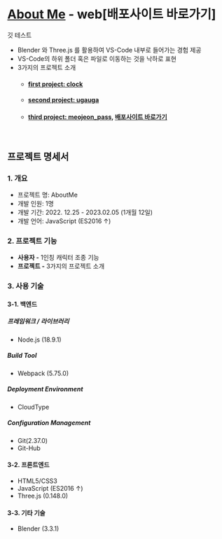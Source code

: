 # [About Me](https://port-0-aboutme-9z2ygb26lcbwua9l.gksl2.cloudtype.app/) - web[배포사이트 바로가기]
깃 테스트
- Blender 와 Three.js 를 활용하여 VS-Code 내부로 들어가는 경험 제공
- VS-Code의 하위 폴더 혹은 파일로 이동하는 것을 낙하로 표현
- 3가지의 프로젝트 소개
  - #### [first project: clock](https://github.com/jeonhyoungmin/project-hackathon)
  - #### [second project: ugauga](https://github.com/jeonhyoungmin/Stock_ProjectA)
  - #### [third project: meojeon_pass](https://github.com/jeonhyoungmin/ProjectB), [배포사이트 바로가기](http://43.200.117.50/)
<br/>

## 프로젝트 명세서
### 1. 개요
- 프로젝트 명: AboutMe
- 개발 인원: 1명
- 개발 기간: 2022. 12.25 - 2023.02.05 (1개월 12일)
- 개발 언어: JavaScript (ES2016 ↑)

### 2. 프로젝트 기능
- **사용자 -** 1인칭 캐릭터 조종 기능
- **프로젝트 -** 3가지의 프로젝트 소개

### 3. 사용 기술
#### 3-1. 백엔드

##### 프레임워크 / 라이브러리
- Node.js (18.9.1)

##### Build Tool
- Webpack (5.75.0)

##### Deployment Environment
- CloudType

##### Configuration Management
- Git(2.37.0)
- Git-Hub

#### 3-2. 프론트엔드
- HTML5/CSS3
- JavaScript (ES2016 ↑)
- Three.js (0.148.0)

#### 3-3. 기타 기술
- Blender (3.3.1)
